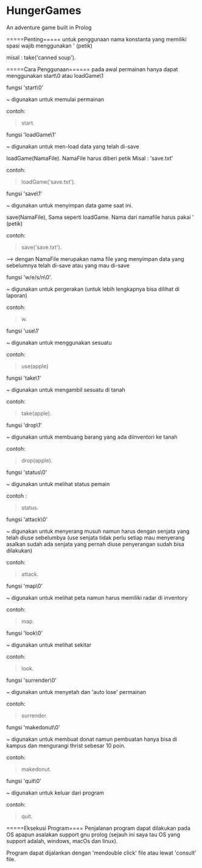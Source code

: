 # HungerGames
An adventure game built in Prolog

=====Penting=====
untuk penggunaan nama konstanta yang memiliki spasi wajib menggunakan ' (petik)

misal : take('canned soup').

=====Cara Penggunaan======
pada awal permainan hanya dapat menggunakan start\0 atau loadGame\1

fungsi 'start\0'

~ digunakan untuk memulai permainan

contoh:
> start.

fungsi 'loadGame\1'

~ digunakan untuk men-load data yang telah di-save

loadGame(NamaFile).
NamaFile harus diberi petik
Misal : 'save.txt'

contoh:
> loadGame('save.txt').

fungsi 'save\1'

~ digunakan untuk menyimpan data game saat ini.

save(NamaFile), Sama seperti loadGame. Nama dari namafile harus pakai ' (petik)

contoh:
> save('save.txt').

--> dengan NamaFile merupakan nama file yang menyimpan data yang sebelumnya telah di-save atau yang mau di-save

fungsi 'w/e/s/n\0'.

~ digunakan untuk pergerakan (untuk lebih lengkapnya bisa dilihat di laporan)

contoh:
> w.

fungsi 'use\1'

~ digunakan untuk menggunakan sesuatu

contoh:
> use(apple)

fungsi 'take\1'

~ digunakan untuk mengambil sesuatu di tanah

contoh:
> take(apple).

fungsi 'drop\1'

~ digunakan untuk membuang barang yang ada diinventori ke tanah

contoh:
> drop(apple).

fungsi 'status\0'

~ digunakan untuk melihat status pemain

contoh :
> status.

fungsi 'attack\0'

~ digunakan untuk menyerang musuh namun harus dengan senjata yang telah diuse sebelumbya (use senjata tidak perlu setiap mau menyerang asalkan sudah ada senjata yang pernah diuse penyerangan sudah bisa dilakukan)

contoh:
> attack.

fungsi 'map\0'

~ digunakan untuk melihat peta namun harus memiliki radar di inventory

contoh:
> map.

fungsi 'look\0'

~ digunakan untuk melihat sekitar

contoh:
> look.

fungsi 'surrender\0'

~ digunakan untuk menyetah dan 'auto lose' permainan

contoh:
> surrender.

fungsi 'makedonut\0'

~ digunakan untuk membuat donat namun pembuatan hanya bisa di kampus dan mengurangi thrist sebesar 10 poin.

contoh:
> makedonut.

fungsi 'quit\0'

~ digunakan untuk keluar dari program

contoh:
> quit.

=====Eksekusi Program====
Penjalanan program dapat dilakukan pada OS apapun asalakan support gnu prolog (sejauh ini saya tau OS yang support adalah, windows, macOs dan linux).

Program dapat dijalankan dengan 'mendouble click' file atau lewat 'consult' file.
